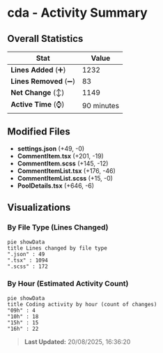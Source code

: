 # cda - Activity Summary 

## Overall Statistics

| Stat                   | Value                                                             |
| ---------------------- | ----------------------------------------------------------------- |
| **Lines Added** (➕)   | 1232                                          |
| **Lines Removed** (➖) | 83                                        |
| **Net Change** (↕)    | 1149                |
| **Active Time** (⌚)   | 90 minutes |


## Modified Files
- **settings.json** (+49, -0)
- **CommentItem.tsx** (+201, -19)
- **CommentItem.scss** (+145, -12)
- **CommentItemList.tsx** (+176, -46)
- **CommentItemList.scss** (+15, -0)
- **PoolDetails.tsx** (+646, -6)

## Visualizations

### By File Type (Lines Changed)

```mermaid
pie showData
title Lines changed by file type
".json" : 49
".tsx" : 1094
".scss" : 172
```

### By Hour (Estimated Activity Count)

```mermaid
pie showData
title Coding activity by hour (count of changes)
"09h" : 4
"10h" : 18
"15h" : 15
"16h" : 22
```


> **Last Updated:** 20/08/2025, 16:36:20